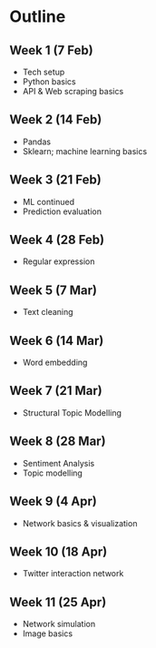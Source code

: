 # Outline

## Week 1 (7 Feb)
- Tech setup
- Python basics 
- API & Web scraping basics



## Week 2 (14 Feb)
- Pandas 
- Sklearn; machine learning basics


## Week 3 (21 Feb)
- ML continued
- Prediction evaluation


## Week 4 (28 Feb) 
- Regular expression 


## Week 5 (7 Mar) 
- Text cleaning


## Week 6 (14 Mar)
- Word embedding

## Week 7 (21 Mar)
- Structural Topic Modelling

## Week 8 (28 Mar)
- Sentiment Analysis
- Topic modelling

## Week 9 (4 Apr)
- Network basics & visualization 

## Week 10 (18 Apr)
- Twitter interaction network

## Week 11 (25 Apr)
- Network simulation
- Image basics





